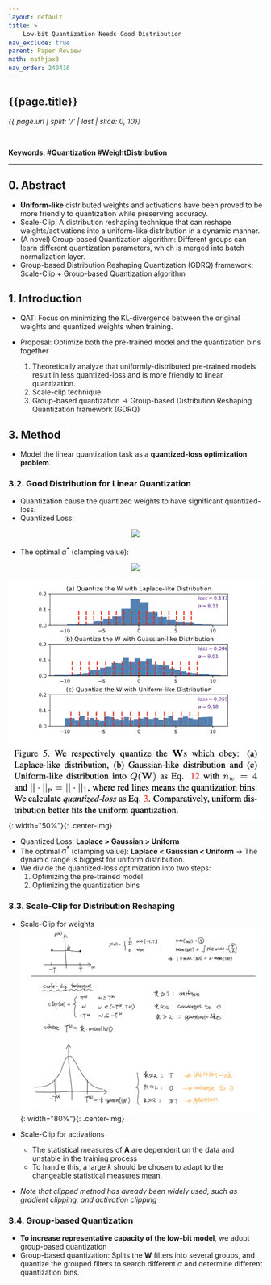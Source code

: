 ```yaml
---
layout: default
title: >
    Low-bit Quantization Needs Good Distribution
nav_exclude: true
parent: Paper Review
math: mathjax3
nav_order: 240416
---
```


## {{page.title}}
*{{ page.url | split: '/' | last | slice: 0, 10}}*

 <br>

 **Keywords: #Quantization #WeightDistribution**

---

## 0. Abstract
- **Uniform-like** distributed weights and activations have been proved to be more friendly to quantization while preserving accuracy.
- Scale-Clip: A distribution reshaping technique that can reshape weights/activations into a uniform-like distribution in a dynamic manner. 
- (A novel) Group-based Quantization algorithm: Different groups can learn different quantization parameters, which is merged into batch normalization layer.
- Group-based Distribution Reshaping Quantization (GDRQ) framework: Scale-Clip + Group-based Quantization algorithm 

## 1. Introduction
- QAT: Focus on minimizing the KL-divergence between the original weights and quantized weights when training. 

- Proposal: Optimize both the pre-trained model and the quantization bins together
    1. Theoretically analyze that uniformly-distributed pre-trained models result in less quantized-loss and is more friendly to linear quantization. 
    2. Scale-clip technique
    3. Group-based quantization
    → Group-based Distribution Reshaping Quantization framework (GDRQ)

## 3. Method 
- Model the linear quantization task as a **quantized-loss optimization problem**. 

### 3.2. Good Distribution for Linear Quantization 
- Quantization cause the quantized weights to have significant quantized-loss. 
- Quantized Loss: 
<!-- $$
Q L(\mathbf{W}, Q(\mathbf{W} ; \alpha))=\frac{\|\mathbf{W}-Q(\mathbf{W} ; \alpha)\|_p}{\|\mathbf{W}\|_p},
$$ --> 
<div align="center"><img style="background: white;" src="https://latex.codecogs.com/svg.latex?Q%20L(%5Cmathbf%7BW%7D%2C%20Q(%5Cmathbf%7BW%7D%20%3B%20%5Calpha))%3D%5Cfrac%7B%5C%7C%5Cmathbf%7BW%7D-Q(%5Cmathbf%7BW%7D%20%3B%20%5Calpha)%5C%7C_p%7D%7B%5C%7C%5Cmathbf%7BW%7D%5C%7C_p%7D%2C"></div>  

- The optimal $\alpha^\ast$ (clamping value):
<!-- $$
\alpha^\ast=\min_\alpha \frac{\|\mathbf{W}-Q(\mathbf{W} ; \alpha)\|_p}{\|\mathbf{W}\|_p},
$$ --> 

<div align="center"><img style="background: white;" src="https://latex.codecogs.com/svg.latex?%5Calpha%5E%5Cast%3D%5Cmin_%5Calpha%20%5Cfrac%7B%5C%7C%5Cmathbf%7BW%7D-Q(%5Cmathbf%7BW%7D%20%3B%20%5Calpha)%5C%7C_p%7D%7B%5C%7C%5Cmathbf%7BW%7D%5C%7C_p%7D%2C"></div>  

![](/img/2024-04-30-20-13-40.png){: width="50%"}{: .center-img}
- Quantized Loss: **Laplace > Gaussian > Uniform** 
- The optimal $\alpha^\ast$ (clamping value): **Laplace < Gaussian < Uniform** → The dynamic range is biggest for uniform distribution.
- We divide the quantized-loss optimization into two steps:
  1) Optimizing the pre-trained model
  2) Optimizing the quantization bins 

### 3.3. Scale-Clip for Distribution Reshaping 
- Scale-Clip for weights
![](/img/2024-04-30-21-10-18.png){: width="80%"}{: .center-img}

- Scale-Clip for activations
  - The statistical measures of $\mathbf{A}$ are dependent on the data and unstable in the training process
  - To handle this, a large $k$ should be chosen to adapt to the changeable statistical measures  mean. 

- *Note that clipped method has already been widely used, such as gradient clipping, and activation clipping*
  
### 3.4. Group-based Quantization
- **To increase representative capacity of the low-bit model**, we adopt group-based quantization
- Group-based quantization: Splits the $\mathbf{W}$ filters into several groups, and quantize the grouped filters to search different $\alpha$ and determine different quantization bins. 